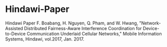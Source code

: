 # Hindawi-Paper
Hindawi Paper
F. Boabang, H. Nguyen, Q. Pham, and W. Hwang, "Network-Assisted Distributed Fairness-Aware Interference Coordination for Device-to-Device Communication Underlaid
Cellular Networks," Mobile Information Systems, Hindawi, vol.2017, Jan. 2017.
